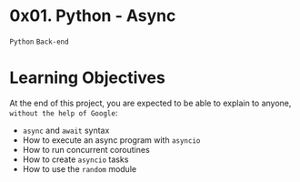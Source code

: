 # 0x01. Python - Async
`Python` `Back-end`

# Learning Objectives
At the end of this project, you are expected to be able to explain to anyone, `without the help of Google`:

- `async` and `await` syntax
- How to execute an async program with `asyncio`
- How to run concurrent coroutines
- How to create `asyncio` tasks
- How to use the `random` module